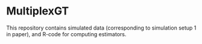 # MultiplexGT
This repository contains simulated data (corresponding to simulation setup 1 in paper), and R-code for computing estimators.
